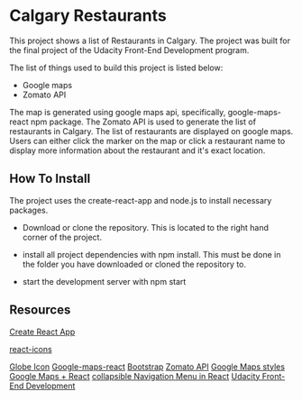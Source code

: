 # Calgary Restaurants

This project shows a list of Restaurants in Calgary. The project was built for the final project of the Udacity Front-End Development program. 

The list of things used to build this project is listed below:

* Google maps
* Zomato API

The map is generated using google maps api, specifically, google-maps-react npm package. The Zomato API is used to generate the list of restaurants in Calgary. The list of restaurants are displayed on google maps. Users can either click the marker on the map or click a restaurant name to display more information about the restaurant and it's exact location.

## How To Install
The project uses the create-react-app and node.js to install necessary packages.

* Download or clone the repository. This is located to the right hand corner of the project.

* install all project dependencies with npm install. This must be done in the folder you have downloaded or cloned the repository to.

* start the development server with npm start

## Resources
[Create React App](https://github.com/facebook/create-react-app) 

[react-icons](https://www.npmjs.com/package/react-icons)

[Globe Icon](https://gis.yavapai.us/v4/img/globe.gif)
[Google-maps-react](https://www.npmjs.com/package/google-maps-react)
[Bootstrap](https://getbootstrap.com/)
[Zomato API](https://developers.zomato.com/api)
[Google Maps styles](https://mapstyle.withgoogle.com)
[Google Maps + React](https://medium.com/front-end-hacking/simplified-google-maps-api-in-a-react-app-46981441d2c9)
[collapsible Navigation Menu in React](https://www.davidmeents.com/creating-a-collapsible-navigation-menu-in-react-js/)
[Udacity Front-End Development](https://www.udacity.com/course/front-end-web-developer-nanodegree--nd001)
